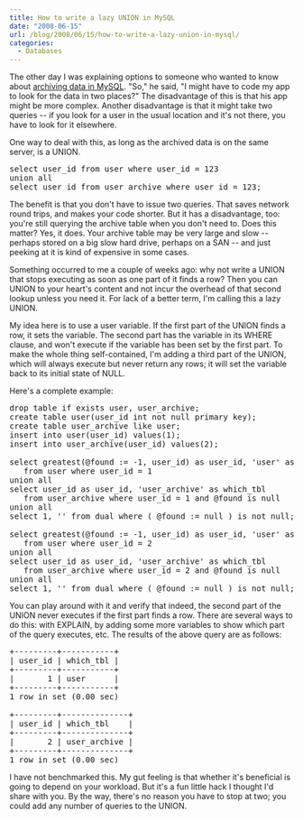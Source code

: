 ```yaml
---
title: How to write a lazy UNION in MySQL
date: "2008-06-15"
url: /blog/2008/06/15/how-to-write-a-lazy-union-in-mysql/
categories:
  - Databases
---
```

The other day I was explaining options to someone who wanted to know about [archiving data in MySQL][1]. "So," he said, "I might have to code my app to look for the data in two places?" The disadvantage of this is that his app might be more complex. Another disadvantage is that it might take two queries -- if you look for a user in the usual location and it's not there, you have to look for it elsewhere.

One way to deal with this, as long as the archived data is on the same server, is a UNION.

<pre>select user_id from user where user_id = 123
union all
select user_id from user_archive where user_id = 123;</pre>

The benefit is that you don't have to issue two queries. That saves network round trips, and makes your code shorter. But it has a disadvantage, too: you're still querying the archive table when you don't need to. Does this matter? Yes, it does. Your archive table may be very large and slow -- perhaps stored on a big slow hard drive, perhaps on a SAN -- and just peeking at it is kind of expensive in some cases.

Something occurred to me a couple of weeks ago: why not write a UNION that stops executing as soon as one part of it finds a row? Then you can UNION to your heart's content and not incur the overhead of that second lookup unless you need it. For lack of a better term, I'm calling this a lazy UNION.

My idea here is to use a user variable. If the first part of the UNION finds a row, it sets the variable. The second part has the variable in its WHERE clause, and won't execute if the variable has been set by the first part. To make the whole thing self-contained, I'm adding a third part of the UNION, which will always execute but never return any rows; it will set the variable back to its initial state of NULL.

Here's a complete example:

<pre>drop table if exists user, user_archive;
create table user(user_id int not null primary key);
create table user_archive like user;
insert into user(user_id) values(1);
insert into user_archive(user_id) values(2);

select greatest(@found := -1, user_id) as user_id, 'user' as which_tbl
   from user where user_id = 1
union all
select user_id as user_id, 'user_archive' as which_tbl
   from user_archive where user_id = 1 and @found is null
union all
select 1, '' from dual where ( @found := null ) is not null;

select greatest(@found := -1, user_id) as user_id, 'user' as which_tbl
   from user where user_id = 2
union all
select user_id as user_id, 'user_archive' as which_tbl
   from user_archive where user_id = 2 and @found is null
union all
select 1, '' from dual where ( @found := null ) is not null;</pre>

You can play around with it and verify that indeed, the second part of the UNION never executes if the first part finds a row. There are several ways to do this: with EXPLAIN, by adding some more variables to show which part of the query executes, etc. The results of the above query are as follows:

<pre>+---------+-----------+
| user_id | which_tbl |
+---------+-----------+
|       1 | user      | 
+---------+-----------+
1 row in set (0.00 sec)

+---------+--------------+
| user_id | which_tbl    |
+---------+--------------+
|       2 | user_archive | 
+---------+--------------+
1 row in set (0.00 sec)</pre>

I have not benchmarked this. My gut feeling is that whether it's beneficial is going to depend on your workload. But it's a fun little hack I thought I'd share with you. By the way, there's no reason you have to stop at two; you could add any number of queries to the UNION.

 [1]: http://www.xaprb.com/blog/2007/06/13/archive-strategies-for-oltp-servers-part-1/
